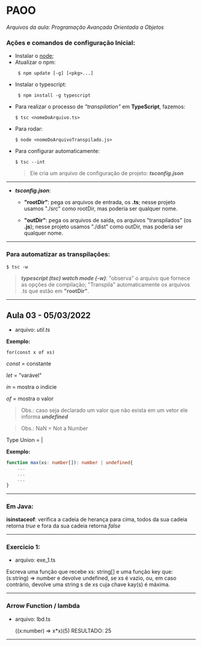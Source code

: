 # **PAOO**
_Arquivos da aula: Programação Avançada Orientada a Objetos_

### **Ações e comandos de configuração Inicial:**

- Instalar o [node](https://nodejs.org/en/);
- Atualizar o npm:
   ```Shell Script
    $ npm update [-g] [<pkg>...]
    ```
- Instalar o typescript:
   ```Shell Script
    $ npm install -g typescript
    ```
- Para realizar o processo de *"transpilation"* em **TypeScript**, fazemos:
    ```Shell Script
    $ tsc <nomeDoArquivo.ts>
    ```
- Para rodar:
    ```Shell Script
    $ node <nomeDoArquivoTranspilado.js>
    ```
- Para configurar automaticamente:
    ```Shell Script
    $ tsc --int  
    ```
    > Ele cria um arquivo de configuração de projeto: _**tsconfig.json**_
---
- _**tsconfig.json**_:
    - **"rootDir"**: pega os arquivos de entrada, os **.ts**; nesse projeto usamos "./src" como rootDir, mas poderia ser qualquer nome.

    - **"outDir"**: pega os arquivos de saída, os arquivos "transpilados" (os **.js**); nesse projeto usamos "./dist" como outDir, mas poderia ser qualquer nome.
---
### **Para automatizar as transpilações:**
```Shell Script
$ tsc -w  
```
> _**typescript (tsc) watch mode (-w)**_: "observa" o arquivo que fornece as opções de compilação; "Transpila" automaticamente os arquivos .ts que estão em **"rootDir"**.
---

## Aula 03 - 05/03/2022

- arquivo: _util.ts_

**Exemplo:**

    for(const x of xs)

*const* = constante

*let* = "varável"

*in* = mostra o indicie

*of* = mostra o valor

>Obs.: caso seja declarado um valor que não exista em um vetor ele informa _**undefined**_

>Obs.: NaN = Not a Number

Type Union = |

**Exemplo:**

``` TypeScript
function max(xs: number[]): number | undefined{ 
    ...
    ...
    ...
}
```
---
### **Em Java:**

**isinstaceof**: verifica a cadeia de herança para cima, todos da sua cadeia retorna _true_ e fora da sua cadeia retorna _false_

---

### **Exercicio 1:**

* arquivo: exe_1.ts

Escreva uma função que recebe xs: string[] e uma função key que: (s:string) => number e devolve undefined, se xs é vazio, ou, em caso contrário, devolve uma string s de xs cuja chave kay(s) é máxima. 

---

### Arrow Function / lambda

* arquivo: lbd.ts 


    ((x:number) => x*x)(5)
    RESULTADO: 25

---